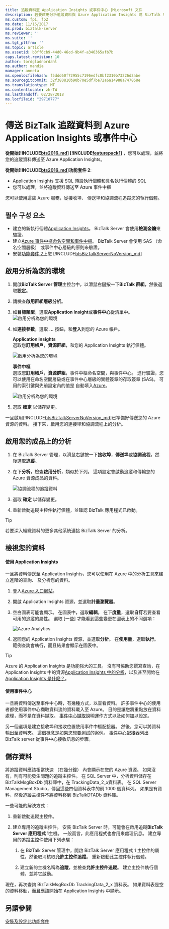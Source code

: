 ```yaml
---
title: 追蹤資料至 Application Insights 或事件中心 |Microsoft 文件
description: 若要啟用分析追蹤資料與 Azure Application Insights 或 BizTalk Server 中的 Azure 事件中心的功能套件的安裝
ms.custom: fp1, fp2
ms.date: 11/16/2017
ms.prod: biztalk-server
ms.reviewer: ''
ms.suite: ''
ms.tgt_pltfrm: ''
ms.topic: article
ms.assetid: b3ff6cb9-44d0-46cd-9b4f-a346365afb7b
caps.latest.revision: 10
author: tordgladnordahl
ms.author: mandia
manager: anneta
ms.openlocfilehash: f5ddd60f72955c7196edfc8bf2310b73226d2abe
ms.sourcegitcommit: 32f380810b90b70e5df7be72a6a14988a747868e
ms.translationtype: MT
ms.contentlocale: zh-TW
ms.lasthandoff: 02/28/2018
ms.locfileid: "29710777"
---
```

# <a name="send-biztalk-tracking-data-to-azure-application-insights-or-event-hubs"></a>傳送 BizTalk 追蹤資料到 Azure Application Insights 或事件中心

**從開始[!INCLUDE[bts2016_md](../includes/bts2016-md.md)] [!INCLUDE[featurepack1](../includes/featurepack1.md)]** ，您可以處理，並將您的追蹤資料傳送至 Azure Application Insights。 
          
**從開始[!INCLUDE[bts2016_md](../includes/bts2016-md.md)]功能套件 2**:

* Application Insights 支援 SQL 預設執行個體和具名執行個體的 SQL
* 您可以處理，並將追蹤資料傳送至 Azure 事件中樞

您可以使用這些 Azure 服務，從接收埠、 傳送埠和協調流程追蹤您的執行個體。

## <a name="prerequisites"></a>필수 구성 요소
* 建立的新執行個體[Application Insights](https://docs.microsoft.com/azure/application-insights/app-insights-create-new-resource)。 BizTalk Server 會使用**檢測金鑰**來驗證。
* 建立[Azure 事件中樞命名空間和事件中樞](https://docs.microsoft.com/azure/event-hubs/event-hubs-create)。 BizTalk Server 會使用 SAS （命名空間層級） 或事件中心層級的原則來驗證。
* 安裝[功能套件 2](https://aka.ms/bts2016fp2)上您 [!INCLUDE[btsBizTalkServerNoVersion_md](../includes/btsbiztalkservernoversion-md.md)]

## <a name="enable-analytics-for-your-environment"></a>啟用分析為您的環境

1. 開啟**BizTalk Server 管理**主控台中，以滑鼠右鍵按一下**BizTalk 群組**，然後選取**設定**。 
2. 請檢查**啟用群組層級分析**。
3. 如**目標類型**，選取**Application Insight**或**事件中心**從清單中。
    ![啟用分析為您的環境](../core/media/environmentsettingapplicationinishgt.PNG)

4. 如**連接參數**，選取 **...**  按鈕，和**登入**到您的 Azure 帳戶。  

    **Application insights**  
    選取您**訂用帳戶**，**資源群組**，和您的 Application Insights 執行個體。

    ![啟用分析為您的環境](../core/media/analytics-group-application-insights.png)

    **事件中樞**  
    選取您**訂用帳戶**，**資源群組**，事件中樞命名空間，與事件中心。 進行驗證，您可以使用在命名空間層級或在事件中心層級的實體簽章的存取簽章 (SAS)。 可用的索引鍵與先前設定內的值是 自動填入[Azure](https://portal.azure.com)。

    ![啟用分析為您的環境](../core/media/send-tracking-data-to-azure.png)

5. 選取 **確定** 以儲存變更。 

一旦啟用[!INCLUDE[btsBizTalkServerNoVersion_md](../includes/btsbiztalkservernoversion-md.md)]已準備好傳送您的 Azure 資源的資料。 接下來，啟用您的連接埠和協調流程上的分析。 

## <a name="enable-analytics-on-your-artifacts"></a>啟用您的成品上的分析

1. 在 BizTalk Server 管理，以滑鼠右鍵按一下**接收埠**，**傳送埠**或**協調流程**，然後選取**追蹤**。
2. 在下**分析**，檢查**啟用分析**，類似於下列。 這項設定會啟動追蹤和傳輸您的 Azure 資源成品的資料。
    
    ![協調流程的追蹤資料](../core/media/orchestrationsettingsapplicationinsight.PNG)

3. 選取 **確定** 以儲存變更。
4. 重新啟動追蹤主控件執行個體，並確認 BizTalk 應用程式已啟動。

> [!TIP]
> 若要深入組織資料的更多其他系統連接 BizTalk Server 的分析。

## <a name="view-your-data"></a>檢視您的資料

#### <a name="use-application-insights"></a>使用 Application Insights
一旦將資料傳送至 Application Insights，您可以使用在 Azure 中的分析工具來建立進階的查詢、 及分析您的資料。

1. 登入[Azure 入口網站](https://portal.azure.com)。
2. 開啟 Application Insights 資源，並選取**計量瀏覽器**。
3. 空白圖表可能會顯示。 在圖表中，選取**編輯**。 在下**度量**，選取**自訂**若要查看可用的追蹤的屬性。 選取 [一些] 才能看到這些變更在圖表上的不同選項： 

    ![Azure Analytics](../core/media/azure-stream-metrics-custom.png)

4. 返回您的 Application Insights 資源，並選取**分析**。 在**使用量**，選取**執行**。 範例查詢會執行，而且結果會顯示在圖表中。  

> [!TIP]
> Azure 的 Application Insights 是功能強大的工具。 沒有可協助您撰寫查詢，在 Application Insights 中的資源[Application Insights 中的分析](https://docs.microsoft.com/azure/application-insights/app-insights-analytics)，以及甚至開始在[Application Insights 是什麼？](https://docs.microsoft.com/azure/application-insights/app-insights-overview)。

#### <a name="use-event-hubs"></a>使用事件中心
一旦將資料傳送至事件中心時，有幾種方式，以查看資料。 許多事件中心的使用者都使用事件中心擷取資料流的資料載入至 Azure。 目的是讓您將重點放在資料處理，而不是在資料擷取。 [事件中心擷取](https://docs.microsoft.com/azure/event-hubs/event-hubs-capture-overview)說明運作方式以及如何加以設定。

另一個選項是建立接收埠和接收位置使用事件中樞配接器。 然後，您可以將資料輸出至資料夾。 這個概念是如果您想要測試的案例。 [事件中心配接器](event-hubs-adapter.md)列出 BizTalk server 從事件中心接收訊息的步驟。

## <a name="where-the-data-is-stored"></a>儲存資料

將追蹤資料應該相當快速 （在幾分鐘） 內會顯示在您的 Azure 資源。 如果沒有，則有可能發生問題的追蹤主控件。 在 SQL Server 中，分析資料儲存在 BizTalkMsgBoxDb 資料庫中，在 TrackingData_2_*x*資料表。 在 SQL Server Management Studio，傳回這些四個資料表中的前 1000 個資料列。 如果是有資料，然後追蹤主控件不將資料移到 BizTalkDTADb 資料庫。 

一些可能的解決方式：

1. 重新啟動追蹤主控件。
2. 建立專用的追蹤主控件。 安裝 BizTalk Server 時，可能會在啟用追蹤**BizTalk Server 應用程式 1**主機。 一般而言，此應用程式也會用來處理訊息。 建立專用的追蹤主控件使用下列步驟： 

    1. 在 BizTalk Server 管理中，開啟 BizTalk Server 應用程式 1 主控件的屬性，然後取消核取**允許主控件追蹤**。 重新啟動此主控件執行個體。

    2. 建立新的主機名稱為**追蹤**，並檢查**允許主控件追蹤**。 建立主控件執行個體，並將它啟動。

現在，再次查詢 BizTalkMsgBoxDb TrackingData_2_x 資料表。 如果資料表是空的資料移動，而且應該開始在 Application Insights 中顯示。
    
## <a name="see-also"></a>另請參閱
 [安裝及設定此功能套件](../core/configure-the-feature-pack.md)